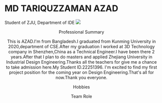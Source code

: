# MD TARIQUZZAMAN AZAD
Student of ZJU, Department of IDE
![](https://i.ibb.co/wWqPDZX/azad.jpg)
<p align="center">Professional Summary</p>
<p align="center">
            This is AZAD.I'm from Bangladesh.I graduated from Kunming University in 2020,department of CSE.After my graduation I worked at 3D Technology company in Shenzhen,China as a Technical Engineer.I have been there 2 years.After that I plan to do masters and applied Zhejiang University in Industrial Design Engineering.Thanks all the teachers for give me a chance to take admission here.My Student ID.22251396.
            I'm excited to find my first project position for the coming year on Design Engineering.That's all for now.Thank you everyone.
</p>
<p align="center">Hobbies</p>
<p align="center">

</p>
<p align="center">Team Role</p>
<p align="center">
</p>
